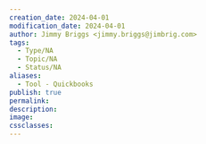 ```yaml
---
creation_date: 2024-04-01
modification_date: 2024-04-01
author: Jimmy Briggs <jimmy.briggs@jimbrig.com>
tags:
  - Type/NA
  - Topic/NA
  - Status/NA
aliases:
  - Tool - Quickbooks
publish: true
permalink:
description:
image:
cssclasses:
---
```

